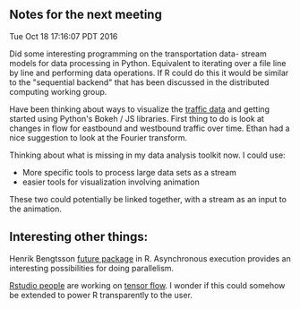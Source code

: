 ## Notes for the next meeting

Tue Oct 18 17:16:07 PDT 2016

Did some interesting programming on the transportation data- stream models
for data processing in Python.  Equivalent to iterating over a file line by
line and performing data operations. If R could do this it would be similar
to the "sequential backend" that has been discussed in the distributed
computing working group.

Have been thinking about ways to visualize the [traffic
data](http://anson.ucdavis.edu/~clarkf/) and getting
started using Python's Bokeh / JS libraries. First thing to do is look at
changes in flow for eastbound and westbound traffic over time. Ethan had a
nice suggestion to look at the Fourier transform.

Thinking about what is missing in my data analysis toolkit now. I could use:

- More specific tools to process large data sets as a stream
- easier tools for visualization involving animation

These two could potentially be linked together, with a stream as an input
to the animation.

## Interesting other things:

Henrik Bengtsson [future package](https://cran.r-project.org/web/packages/future/vignettes/future-1-overview.html) in R.
Asynchronous execution provides an interesting possibilities for doing parallelism.

[Rstudio people](https://github.com/rstudio/tensorflow) are working on
[tensor flow](https://www.tensorflow.org/). I wonder if this could somehow
be extended to power R transparently to the user.
